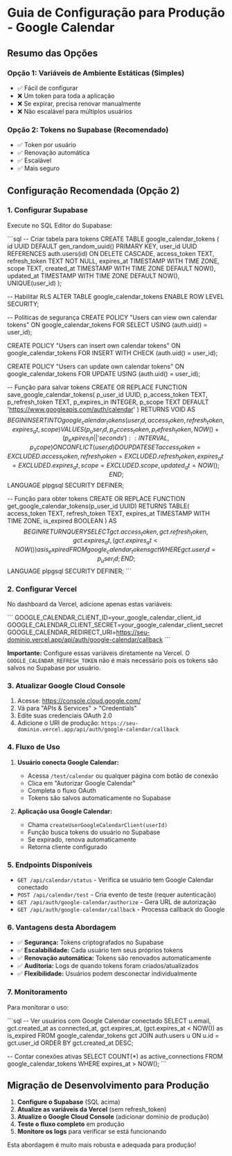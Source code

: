 # Guia de Configuração para Produção - Google Calendar

## Resumo das Opções

### Opção 1: Variáveis de Ambiente Estáticas (Simples)
- ✅ Fácil de configurar
- ❌ Um token para toda a aplicação
- ❌ Se expirar, precisa renovar manualmente
- ❌ Não escalável para múltiplos usuários

### Opção 2: Tokens no Supabase (Recomendado)
- ✅ Token por usuário
- ✅ Renovação automática
- ✅ Escalável
- ✅ Mais seguro

## Configuração Recomendada (Opção 2)

### 1. Configurar Supabase

Execute no SQL Editor do Supabase:

\`\`\`sql
-- Criar tabela para tokens
CREATE TABLE google_calendar_tokens (
    id UUID DEFAULT gen_random_uuid() PRIMARY KEY,
    user_id UUID REFERENCES auth.users(id) ON DELETE CASCADE,
    access_token TEXT,
    refresh_token TEXT NOT NULL,
    expires_at TIMESTAMP WITH TIME ZONE,
    scope TEXT,
    created_at TIMESTAMP WITH TIME ZONE DEFAULT NOW(),
    updated_at TIMESTAMP WITH TIME ZONE DEFAULT NOW(),
    UNIQUE(user_id)
);

-- Habilitar RLS
ALTER TABLE google_calendar_tokens ENABLE ROW LEVEL SECURITY;

-- Políticas de segurança
CREATE POLICY "Users can view own calendar tokens" ON google_calendar_tokens
    FOR SELECT USING (auth.uid() = user_id);

CREATE POLICY "Users can insert own calendar tokens" ON google_calendar_tokens
    FOR INSERT WITH CHECK (auth.uid() = user_id);

CREATE POLICY "Users can update own calendar tokens" ON google_calendar_tokens
    FOR UPDATE USING (auth.uid() = user_id);

-- Função para salvar tokens
CREATE OR REPLACE FUNCTION save_google_calendar_tokens(
    p_user_id UUID,
    p_access_token TEXT,
    p_refresh_token TEXT,
    p_expires_in INTEGER,
    p_scope TEXT DEFAULT 'https://www.googleapis.com/auth/calendar'
)
RETURNS VOID AS $$
BEGIN
    INSERT INTO google_calendar_tokens (
        user_id, access_token, refresh_token, expires_at, scope
    ) VALUES (
        p_user_id, p_access_token, p_refresh_token,
        NOW() + (p_expires_in || ' seconds')::INTERVAL, p_scope
    )
    ON CONFLICT (user_id)
    DO UPDATE SET
        access_token = EXCLUDED.access_token,
        refresh_token = EXCLUDED.refresh_token,
        expires_at = EXCLUDED.expires_at,
        scope = EXCLUDED.scope,
        updated_at = NOW();
END;
$$ LANGUAGE plpgsql SECURITY DEFINER;

-- Função para obter tokens
CREATE OR REPLACE FUNCTION get_google_calendar_tokens(p_user_id UUID)
RETURNS TABLE(
    access_token TEXT,
    refresh_token TEXT,
    expires_at TIMESTAMP WITH TIME ZONE,
    is_expired BOOLEAN
) AS $$
BEGIN
    RETURN QUERY
    SELECT 
        gct.access_token, gct.refresh_token, gct.expires_at,
        (gct.expires_at < NOW()) as is_expired
    FROM google_calendar_tokens gct
    WHERE gct.user_id = p_user_id;
END;
$$ LANGUAGE plpgsql SECURITY DEFINER;
\`\`\`

### 2. Configurar Vercel

No dashboard da Vercel, adicione apenas estas variáveis:

\`\`\`
GOOGLE_CALENDAR_CLIENT_ID=your_google_calendar_client_id
GOOGLE_CALENDAR_CLIENT_SECRET=your_google_calendar_client_secret
GOOGLE_CALENDAR_REDIRECT_URI=https://seu-dominio.vercel.app/api/auth/google-calendar/callback
\`\`\`

**Importante:** Configure essas variáveis diretamente na Vercel. O `GOOGLE_CALENDAR_REFRESH_TOKEN` não é mais necessário pois os tokens são salvos no Supabase por usuário.

### 3. Atualizar Google Cloud Console

1. Acesse: https://console.cloud.google.com/
2. Vá para "APIs & Services" > "Credentials"
3. Edite suas credenciais OAuth 2.0
4. Adicione o URI de produção: `https://seu-dominio.vercel.app/api/auth/google-calendar/callback`

### 4. Fluxo de Uso

1. **Usuário conecta Google Calendar:**
   - Acessa `/test/calendar` ou qualquer página com botão de conexão
   - Clica em "Autorizar Google Calendar"
   - Completa o fluxo OAuth
   - Tokens são salvos automaticamente no Supabase

2. **Aplicação usa Google Calendar:**
   - Chama `createUserGoogleCalendarClient(userId)`
   - Função busca tokens do usuário no Supabase
   - Se expirado, renova automaticamente
   - Retorna cliente configurado

### 5. Endpoints Disponíveis

- `GET /api/calendar/status` - Verifica se usuário tem Google Calendar conectado
- `POST /api/calendar/test` - Cria evento de teste (requer autenticação)
- `GET /api/auth/google-calendar/authorize` - Gera URL de autorização
- `GET /api/auth/google-calendar/callback` - Processa callback do Google

### 6. Vantagens desta Abordagem

- ✅ **Segurança:** Tokens criptografados no Supabase
- ✅ **Escalabilidade:** Cada usuário tem seus próprios tokens
- ✅ **Renovação automática:** Tokens são renovados automaticamente
- ✅ **Auditoria:** Logs de quando tokens foram criados/atualizados
- ✅ **Flexibilidade:** Usuários podem desconectar individualmente

### 7. Monitoramento

Para monitorar o uso:

\`\`\`sql
-- Ver usuários com Google Calendar conectado
SELECT 
    u.email,
    gct.created_at as connected_at,
    gct.expires_at,
    (gct.expires_at < NOW()) as is_expired
FROM google_calendar_tokens gct
JOIN auth.users u ON u.id = gct.user_id
ORDER BY gct.created_at DESC;

-- Contar conexões ativas
SELECT COUNT(*) as active_connections
FROM google_calendar_tokens
WHERE expires_at > NOW();
\`\`\`

## Migração de Desenvolvimento para Produção

1. **Configure o Supabase** (SQL acima)
2. **Atualize as variáveis da Vercel** (sem refresh_token)
3. **Atualize o Google Cloud Console** (adicionar domínio de produção)
4. **Teste o fluxo completo** em produção
5. **Monitore os logs** para verificar se está funcionando

Esta abordagem é muito mais robusta e adequada para produção!
